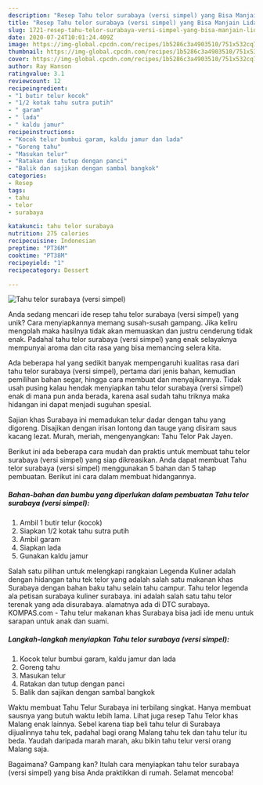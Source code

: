 ```yaml
---
description: "Resep Tahu telor surabaya (versi simpel) yang Bisa Manjain Lidah"
title: "Resep Tahu telor surabaya (versi simpel) yang Bisa Manjain Lidah"
slug: 1721-resep-tahu-telor-surabaya-versi-simpel-yang-bisa-manjain-lidah
date: 2020-07-24T10:01:24.409Z
image: https://img-global.cpcdn.com/recipes/1b5286c3a4903510/751x532cq70/tahu-telor-surabaya-versi-simpel-foto-resep-utama.jpg
thumbnail: https://img-global.cpcdn.com/recipes/1b5286c3a4903510/751x532cq70/tahu-telor-surabaya-versi-simpel-foto-resep-utama.jpg
cover: https://img-global.cpcdn.com/recipes/1b5286c3a4903510/751x532cq70/tahu-telor-surabaya-versi-simpel-foto-resep-utama.jpg
author: Ray Hanson
ratingvalue: 3.1
reviewcount: 12
recipeingredient:
- "1 butir telur kocok"
- "1/2 kotak tahu sutra putih"
- " garam"
- " lada"
- " kaldu jamur"
recipeinstructions:
- "Kocok telur bumbui garam, kaldu jamur dan lada"
- "Goreng tahu"
- "Masukan telur"
- "Ratakan dan tutup dengan panci"
- "Balik dan sajikan dengan sambal bangkok"
categories:
- Resep
tags:
- tahu
- telor
- surabaya

katakunci: tahu telor surabaya 
nutrition: 275 calories
recipecuisine: Indonesian
preptime: "PT36M"
cooktime: "PT38M"
recipeyield: "1"
recipecategory: Dessert

---
```



![Tahu telor surabaya (versi simpel)](https://img-global.cpcdn.com/recipes/1b5286c3a4903510/751x532cq70/tahu-telor-surabaya-versi-simpel-foto-resep-utama.jpg)

Anda sedang mencari ide resep tahu telor surabaya (versi simpel) yang unik? Cara menyiapkannya memang susah-susah gampang. Jika keliru mengolah maka hasilnya tidak akan memuaskan dan justru cenderung tidak enak. Padahal tahu telor surabaya (versi simpel) yang enak selayaknya mempunyai aroma dan cita rasa yang bisa memancing selera kita.

Ada beberapa hal yang sedikit banyak mempengaruhi kualitas rasa dari tahu telor surabaya (versi simpel), pertama dari jenis bahan, kemudian pemilihan bahan segar, hingga cara membuat dan menyajikannya. Tidak usah pusing kalau hendak menyiapkan tahu telor surabaya (versi simpel) enak di mana pun anda berada, karena asal sudah tahu triknya maka hidangan ini dapat menjadi suguhan spesial.

Sajian khas Surabaya ini memadukan telur dadar dengan tahu yang digoreng. Disajikan dengan irisan lontong dan tauge yang disiram saus kacang lezat. Murah, meriah, mengenyangkan: Tahu Telor Pak Jayen.


Berikut ini ada beberapa cara mudah dan praktis untuk membuat tahu telor surabaya (versi simpel) yang siap dikreasikan. Anda dapat membuat Tahu telor surabaya (versi simpel) menggunakan 5 bahan dan 5 tahap pembuatan. Berikut ini cara dalam membuat hidangannya.

<!--inarticleads1-->

##### Bahan-bahan dan bumbu yang diperlukan dalam pembuatan Tahu telor surabaya (versi simpel):

1. Ambil 1 butir telur (kocok)
1. Siapkan 1/2 kotak tahu sutra putih
1. Ambil  garam
1. Siapkan  lada
1. Gunakan  kaldu jamur


Salah satu pilihan untuk melengkapi rangkaian Legenda Kuliner adalah dengan hidangan tahu tek telor yang adalah salah satu makanan khas Surabaya dengan bahan baku tahu selain tahu campur. Tahu telor legenda ala petisan surabaya kuliner surabaya. ini adalah salah satu tahu telor terenak yang ada disurabaya. alamatnya ada di DTC surabaya. KOMPAS.com - Tahu telur makanan khas Surabaya bisa jadi ide menu untuk sarapan untuk anak dan suami. 

<!--inarticleads2-->

##### Langkah-langkah menyiapkan Tahu telor surabaya (versi simpel):

1. Kocok telur bumbui garam, kaldu jamur dan lada
1. Goreng tahu
1. Masukan telur
1. Ratakan dan tutup dengan panci
1. Balik dan sajikan dengan sambal bangkok


Waktu membuat Tahu Telur Surabaya ini terbilang singkat. Hanya membuat sausnya yang butuh waktu lebih lama. Lihat juga resep Tahu Telor khas Malang enak lainnya. Sebel karena tiap beli tahu telur di Surabaya dijualinnya tahu tek, padahal bagi orang Malang tahu tek dan tahu telur itu beda. Yaudah daripada marah marah, aku bikin tahu telur versi orang Malang saja. 

Bagaimana? Gampang kan? Itulah cara menyiapkan tahu telor surabaya (versi simpel) yang bisa Anda praktikkan di rumah. Selamat mencoba!
